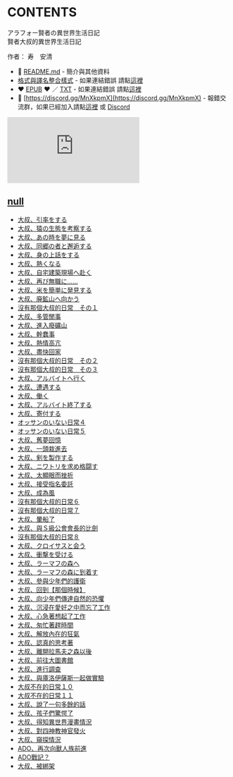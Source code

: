 # CONTENTS

アラフォー賢者の異世界生活日記  
賢者大叔的異世界生活日記  

作者： 寿　安清  



- :closed_book: [README.md](README.md) - 簡介與其他資料
- [格式與譯名整合樣式](https://github.com/bluelovers/node-novel/blob/master/lib/locales/%E3%82%A2%E3%83%A9%E3%83%95%E3%82%A9%E3%83%BC%E8%B3%A2%E8%80%85%E3%81%AE%E7%95%B0%E4%B8%96%E7%95%8C%E7%94%9F%E6%B4%BB%E6%97%A5%E8%A8%98.ts) - 如果連結錯誤 請點[這裡](https://github.com/bluelovers/node-novel/blob/master/lib/locales/)
-  :heart: [EPUB](https://gitlab.com/demonovel/epub-txt/blob/master/syosetu_out/%E8%B3%A2%E8%80%85%E5%A4%A7%E5%8F%94%E7%9A%84%E7%95%B0%E4%B8%96%E7%95%8C%E7%94%9F%E6%B4%BB%E6%97%A5%E8%A8%98.epub) :heart:  ／ [TXT](https://gitlab.com/demonovel/epub-txt/blob/master/syosetu_out/out/%E8%B3%A2%E8%80%85%E5%A4%A7%E5%8F%94%E7%9A%84%E7%95%B0%E4%B8%96%E7%95%8C%E7%94%9F%E6%B4%BB%E6%97%A5%E8%A8%98.out.txt) - 如果連結錯誤 請點[這裡](https://gitlab.com/demonovel/epub-txt/blob/master/syosetu_out/)
- :mega: [https://discord.gg/MnXkpmX](https://discord.gg/MnXkpmX) - 報錯交流群，如果已經加入請點[這裡](https://discordapp.com/channels/467794087769014273/467794088285175809) 或 [Discord](https://discordapp.com/channels/@me)


![導航目錄](https://chart.apis.google.com/chart?cht=qr&chs=150x150&chl=https://gitlab.com/novel-group/txt-source/blob/master/syosetu/アラフォー賢者の異世界生活日記/導航目錄.md "導航目錄")




## [null](00000_null)

- [大叔、引率をする](00000_null/00150_%E5%A4%A7%E5%8F%94%E3%80%81%E5%BC%95%E7%8E%87%E3%82%92%E3%81%99%E3%82%8B.txt)
- [大叔、猿の生態を考察する](00000_null/00160_%E5%A4%A7%E5%8F%94%E3%80%81%E7%8C%BF%E3%81%AE%E7%94%9F%E6%85%8B%E3%82%92%E8%80%83%E5%AF%9F%E3%81%99%E3%82%8B.txt)
- [大叔、あの時を夢に見る](00000_null/00170_%E5%A4%A7%E5%8F%94%E3%80%81%E3%81%82%E3%81%AE%E6%99%82%E3%82%92%E5%A4%A2%E3%81%AB%E8%A6%8B%E3%82%8B.txt)
- [大叔、同郷の者と邂逅する](00000_null/00180_%E5%A4%A7%E5%8F%94%E3%80%81%E5%90%8C%E9%83%B7%E3%81%AE%E8%80%85%E3%81%A8%E9%82%82%E9%80%85%E3%81%99%E3%82%8B.txt)
- [大叔、身の上話をする](00000_null/00190_%E5%A4%A7%E5%8F%94%E3%80%81%E8%BA%AB%E3%81%AE%E4%B8%8A%E8%A9%B1%E3%82%92%E3%81%99%E3%82%8B.txt)
- [大叔、熱くなる](00000_null/00200_%E5%A4%A7%E5%8F%94%E3%80%81%E7%86%B1%E3%81%8F%E3%81%AA%E3%82%8B.txt)
- [大叔、自宅建築現場へ赴く](00000_null/00210_%E5%A4%A7%E5%8F%94%E3%80%81%E8%87%AA%E5%AE%85%E5%BB%BA%E7%AF%89%E7%8F%BE%E5%A0%B4%E3%81%B8%E8%B5%B4%E3%81%8F.txt)
- [大叔、再び無職に……](00000_null/00220_%E5%A4%A7%E5%8F%94%E3%80%81%E5%86%8D%E3%81%B3%E7%84%A1%E8%81%B7%E3%81%AB%E2%80%A6%E2%80%A6.txt)
- [大叔、米を簡単に発見する](00000_null/00230_%E5%A4%A7%E5%8F%94%E3%80%81%E7%B1%B3%E3%82%92%E7%B0%A1%E5%8D%98%E3%81%AB%E7%99%BA%E8%A6%8B%E3%81%99%E3%82%8B.txt)
- [大叔、廃鉱山へ向かう](00000_null/00240_%E5%A4%A7%E5%8F%94%E3%80%81%E5%BB%83%E9%89%B1%E5%B1%B1%E3%81%B8%E5%90%91%E3%81%8B%E3%81%86.txt)
- [沒有那個大叔的日常　その１](00000_null/00250_%E6%B2%92%E6%9C%89%E9%82%A3%E5%80%8B%E5%A4%A7%E5%8F%94%E7%9A%84%E6%97%A5%E5%B8%B8%E3%80%80%E3%81%9D%E3%81%AE%EF%BC%91.txt)
- [大叔、多管閒事](00000_null/00260_%E5%A4%A7%E5%8F%94%E3%80%81%E5%A4%9A%E7%AE%A1%E9%96%92%E4%BA%8B.txt)
- [大叔、進入廢礦山](00000_null/00270_%E5%A4%A7%E5%8F%94%E3%80%81%E9%80%B2%E5%85%A5%E5%BB%A2%E7%A4%A6%E5%B1%B1.txt)
- [大叔、幹蠢事](00000_null/00280_%E5%A4%A7%E5%8F%94%E3%80%81%E5%B9%B9%E8%A0%A2%E4%BA%8B.txt)
- [大叔、熱情高亢](00000_null/00290_%E5%A4%A7%E5%8F%94%E3%80%81%E7%86%B1%E6%83%85%E9%AB%98%E4%BA%A2.txt)
- [大叔、盡快回家](00000_null/00300_%E5%A4%A7%E5%8F%94%E3%80%81%E7%9B%A1%E5%BF%AB%E5%9B%9E%E5%AE%B6.txt)
- [沒有那個大叔的日常　その２](00000_null/00310_%E6%B2%92%E6%9C%89%E9%82%A3%E5%80%8B%E5%A4%A7%E5%8F%94%E7%9A%84%E6%97%A5%E5%B8%B8%E3%80%80%E3%81%9D%E3%81%AE%EF%BC%92.txt)
- [沒有那個大叔的日常　その３](00000_null/00320_%E6%B2%92%E6%9C%89%E9%82%A3%E5%80%8B%E5%A4%A7%E5%8F%94%E7%9A%84%E6%97%A5%E5%B8%B8%E3%80%80%E3%81%9D%E3%81%AE%EF%BC%93.txt)
- [大叔、アルバイトへ行く](00000_null/00330_%E5%A4%A7%E5%8F%94%E3%80%81%E3%82%A2%E3%83%AB%E3%83%90%E3%82%A4%E3%83%88%E3%81%B8%E8%A1%8C%E3%81%8F.txt)
- [大叔、遭遇する](00000_null/00340_%E5%A4%A7%E5%8F%94%E3%80%81%E9%81%AD%E9%81%87%E3%81%99%E3%82%8B.txt)
- [大叔、働く](00000_null/00350_%E5%A4%A7%E5%8F%94%E3%80%81%E5%83%8D%E3%81%8F.txt)
- [大叔、アルバイト終了する](00000_null/00360_%E5%A4%A7%E5%8F%94%E3%80%81%E3%82%A2%E3%83%AB%E3%83%90%E3%82%A4%E3%83%88%E7%B5%82%E4%BA%86%E3%81%99%E3%82%8B.txt)
- [大叔、寄付する](00000_null/00370_%E5%A4%A7%E5%8F%94%E3%80%81%E5%AF%84%E4%BB%98%E3%81%99%E3%82%8B.txt)
- [オッサンのいない日常４](00000_null/00380_%E3%82%AA%E3%83%83%E3%82%B5%E3%83%B3%E3%81%AE%E3%81%84%E3%81%AA%E3%81%84%E6%97%A5%E5%B8%B8%EF%BC%94.txt)
- [オッサンのいない日常５](00000_null/00390_%E3%82%AA%E3%83%83%E3%82%B5%E3%83%B3%E3%81%AE%E3%81%84%E3%81%AA%E3%81%84%E6%97%A5%E5%B8%B8%EF%BC%95.txt)
- [大叔、舊夢回憶](00000_null/00400_%E5%A4%A7%E5%8F%94%E3%80%81%E8%88%8A%E5%A4%A2%E5%9B%9E%E6%86%B6.txt)
- [大叔、一頭栽進去](00000_null/00410_%E5%A4%A7%E5%8F%94%E3%80%81%E4%B8%80%E9%A0%AD%E6%A0%BD%E9%80%B2%E5%8E%BB.txt)
- [大叔、剣を製作する](00000_null/00420_%E5%A4%A7%E5%8F%94%E3%80%81%E5%89%A3%E3%82%92%E8%A3%BD%E4%BD%9C%E3%81%99%E3%82%8B.txt)
- [大叔、ニワトリを求め格闘す](00000_null/00430_%E5%A4%A7%E5%8F%94%E3%80%81%E3%83%8B%E3%83%AF%E3%83%88%E3%83%AA%E3%82%92%E6%B1%82%E3%82%81%E6%A0%BC%E9%97%98%E3%81%99.txt)
- [大叔、太顯眼而挫折](00000_null/00440_%E5%A4%A7%E5%8F%94%E3%80%81%E5%A4%AA%E9%A1%AF%E7%9C%BC%E8%80%8C%E6%8C%AB%E6%8A%98.txt)
- [大叔、接受指名委託](00000_null/00450_%E5%A4%A7%E5%8F%94%E3%80%81%E6%8E%A5%E5%8F%97%E6%8C%87%E5%90%8D%E5%A7%94%E8%A8%97.txt)
- [大叔、成為風](00000_null/00460_%E5%A4%A7%E5%8F%94%E3%80%81%E6%88%90%E7%82%BA%E9%A2%A8.txt)
- [沒有那個大叔的日常６](00000_null/00470_%E6%B2%92%E6%9C%89%E9%82%A3%E5%80%8B%E5%A4%A7%E5%8F%94%E7%9A%84%E6%97%A5%E5%B8%B8%EF%BC%96.txt)
- [沒有那個大叔的日常７](00000_null/00480_%E6%B2%92%E6%9C%89%E9%82%A3%E5%80%8B%E5%A4%A7%E5%8F%94%E7%9A%84%E6%97%A5%E5%B8%B8%EF%BC%97.txt)
- [大叔、暈船了](00000_null/00490_%E5%A4%A7%E5%8F%94%E3%80%81%E6%9A%88%E8%88%B9%E4%BA%86.txt)
- [大叔、與Ｓ級公會會長的比劍](00000_null/00500_%E5%A4%A7%E5%8F%94%E3%80%81%E8%88%87%EF%BC%B3%E7%B4%9A%E5%85%AC%E6%9C%83%E6%9C%83%E9%95%B7%E7%9A%84%E6%AF%94%E5%8A%8D.txt)
- [沒有那個大叔的日常８](00000_null/00510_%E6%B2%92%E6%9C%89%E9%82%A3%E5%80%8B%E5%A4%A7%E5%8F%94%E7%9A%84%E6%97%A5%E5%B8%B8%EF%BC%98.txt)
- [大叔、クロイサスと会う](00000_null/00520_%E5%A4%A7%E5%8F%94%E3%80%81%E3%82%AF%E3%83%AD%E3%82%A4%E3%82%B5%E3%82%B9%E3%81%A8%E4%BC%9A%E3%81%86.txt)
- [大叔、衝撃を受ける](00000_null/00530_%E5%A4%A7%E5%8F%94%E3%80%81%E8%A1%9D%E6%92%83%E3%82%92%E5%8F%97%E3%81%91%E3%82%8B.txt)
- [大叔、ラーマフの森へ](00000_null/00540_%E5%A4%A7%E5%8F%94%E3%80%81%E3%83%A9%E3%83%BC%E3%83%9E%E3%83%95%E3%81%AE%E6%A3%AE%E3%81%B8.txt)
- [大叔、ラーマフの森に到着す](00000_null/00550_%E5%A4%A7%E5%8F%94%E3%80%81%E3%83%A9%E3%83%BC%E3%83%9E%E3%83%95%E3%81%AE%E6%A3%AE%E3%81%AB%E5%88%B0%E7%9D%80%E3%81%99.txt)
- [大叔、參與少年們的護衛](00000_null/00560_%E5%A4%A7%E5%8F%94%E3%80%81%E5%8F%83%E8%88%87%E5%B0%91%E5%B9%B4%E5%80%91%E7%9A%84%E8%AD%B7%E8%A1%9B.txt)
- [大叔、回到【那個時候】](00000_null/00570_%E5%A4%A7%E5%8F%94%E3%80%81%E5%9B%9E%E5%88%B0%E3%80%90%E9%82%A3%E5%80%8B%E6%99%82%E5%80%99%E3%80%91.txt)
- [大叔、向少年們傳達自然的恐懼](00000_null/00580_%E5%A4%A7%E5%8F%94%E3%80%81%E5%90%91%E5%B0%91%E5%B9%B4%E5%80%91%E5%82%B3%E9%81%94%E8%87%AA%E7%84%B6%E7%9A%84%E6%81%90%E6%87%BC.txt)
- [大叔、沉浸在愛好之中而忘了工作](00000_null/00590_%E5%A4%A7%E5%8F%94%E3%80%81%E6%B2%89%E6%B5%B8%E5%9C%A8%E6%84%9B%E5%A5%BD%E4%B9%8B%E4%B8%AD%E8%80%8C%E5%BF%98%E4%BA%86%E5%B7%A5%E4%BD%9C.txt)
- [大叔、心急著想起了工作](00000_null/00600_%E5%A4%A7%E5%8F%94%E3%80%81%E5%BF%83%E6%80%A5%E8%91%97%E6%83%B3%E8%B5%B7%E4%BA%86%E5%B7%A5%E4%BD%9C.txt)
- [大叔、匆忙著趕時間](00000_null/00610_%E5%A4%A7%E5%8F%94%E3%80%81%E5%8C%86%E5%BF%99%E8%91%97%E8%B6%95%E6%99%82%E9%96%93.txt)
- [大叔、解放內在的狂氣](00000_null/00620_%E5%A4%A7%E5%8F%94%E3%80%81%E8%A7%A3%E6%94%BE%E5%85%A7%E5%9C%A8%E7%9A%84%E7%8B%82%E6%B0%A3.txt)
- [大叔、認真的思考著](00000_null/00630_%E5%A4%A7%E5%8F%94%E3%80%81%E8%AA%8D%E7%9C%9F%E7%9A%84%E6%80%9D%E8%80%83%E8%91%97.txt)
- [大叔、離開拉馬夫之森以後](00000_null/00640_%E5%A4%A7%E5%8F%94%E3%80%81%E9%9B%A2%E9%96%8B%E6%8B%89%E9%A6%AC%E5%A4%AB%E4%B9%8B%E6%A3%AE%E4%BB%A5%E5%BE%8C.txt)
- [大叔、前往大圖書館](00000_null/00650_%E5%A4%A7%E5%8F%94%E3%80%81%E5%89%8D%E5%BE%80%E5%A4%A7%E5%9C%96%E6%9B%B8%E9%A4%A8.txt)
- [大叔、進行調查](00000_null/00660_%E5%A4%A7%E5%8F%94%E3%80%81%E9%80%B2%E8%A1%8C%E8%AA%BF%E6%9F%A5.txt)
- [大叔、與庫洛伊薩斯一起做實驗](00000_null/00670_%E5%A4%A7%E5%8F%94%E3%80%81%E8%88%87%E5%BA%AB%E6%B4%9B%E4%BC%8A%E8%96%A9%E6%96%AF%E4%B8%80%E8%B5%B7%E5%81%9A%E5%AF%A6%E9%A9%97.txt)
- [大叔不在的日常１０](00000_null/00750_%E5%A4%A7%E5%8F%94%E4%B8%8D%E5%9C%A8%E7%9A%84%E6%97%A5%E5%B8%B8%EF%BC%91%EF%BC%90.txt)
- [大叔不在的日常１１](00000_null/00760_%E5%A4%A7%E5%8F%94%E4%B8%8D%E5%9C%A8%E7%9A%84%E6%97%A5%E5%B8%B8%EF%BC%91%EF%BC%91.txt)
- [大叔、說了一句多餘的話](00000_null/00780_%E5%A4%A7%E5%8F%94%E3%80%81%E8%AA%AA%E4%BA%86%E4%B8%80%E5%8F%A5%E5%A4%9A%E9%A4%98%E7%9A%84%E8%A9%B1.txt)
- [大叔、孩子們驚愕了](00000_null/00810_%E5%A4%A7%E5%8F%94%E3%80%81%E5%AD%A9%E5%AD%90%E5%80%91%E9%A9%9A%E6%84%95%E4%BA%86.txt)
- [大叔、得知異世界漫畫情況](00000_null/00850_%E5%A4%A7%E5%8F%94%E3%80%81%E5%BE%97%E7%9F%A5%E7%95%B0%E4%B8%96%E7%95%8C%E6%BC%AB%E7%95%AB%E6%83%85%E6%B3%81.txt)
- [大叔、對四神教神官發火](00000_null/00880_%E5%A4%A7%E5%8F%94%E3%80%81%E5%B0%8D%E5%9B%9B%E7%A5%9E%E6%95%99%E7%A5%9E%E5%AE%98%E7%99%BC%E7%81%AB.txt)
- [大叔、窺探情況](00000_null/00890_%E5%A4%A7%E5%8F%94%E3%80%81%E7%AA%BA%E6%8E%A2%E6%83%85%E6%B3%81.txt)
- [ADO、再次向獸人族前進](00000_null/00900_ADO%E3%80%81%E5%86%8D%E6%AC%A1%E5%90%91%E7%8D%B8%E4%BA%BA%E6%97%8F%E5%89%8D%E9%80%B2.txt)
- [ADO戰記？](00000_null/00910_ADO%E6%88%B0%E8%A8%98%EF%BC%9F.txt)
- [大叔、被綁架](00000_null/00920_%E5%A4%A7%E5%8F%94%E3%80%81%E8%A2%AB%E7%B6%81%E6%9E%B6.txt)

